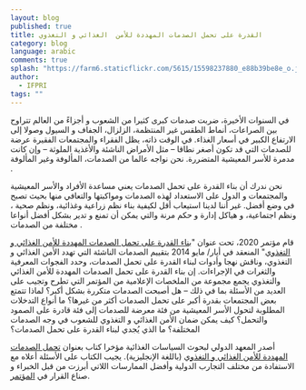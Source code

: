 ```yaml
---
layout: blog
published: true
title: القدرة على تحمل الصدمات المهددة للأمن  الغذائي و التغذوي
category: blog
language: arabic
comments: true
splash: "https://farm6.staticflickr.com/5615/15598237880_e88b39be8e_o.jpg"
author: 
  - IFPRI
tags: ""
---
```


في السنوات الأخيرة، ضربت صدمات كبرى كثيرا من الشعوب و أجزاءً من العالم تتراوح بين الصراعات، أنماط الطقس غير المنتظمة، الزلزال، الجفاف و السيول وصولا إلى الارتفاع الكبير في أسعار الغذاء. في الوقت ذاته، يظل الفقراء والمجتمعات الفقيرة عرضة للصدمات التي قد تكون أصغر نطاقا – مثل الأمراض الناشئة والأغذية الملوثة – وإن كانت مدمرة للأسر المعيشية المتضررة. نحن نواجه عالما من الصدمات، المألوفة وغير المألوفة
. 
<!-- more -->

نحن ندرك أن بناء القدرة على تحمل الصدمات يعني مساعدة الأفراد والأسر المعيشية والمجتمعات و الدول على الاستعداد لهذه الصدمات ومواكبتها والتعافي منها بحيث تصبح في وضع أفضل. غير أننا لدينا استيعاب أقل لكيفية بناء نظم زراعية وغذائية، ونظم صحية ، ونظم اجتماعية، و هياكل إدارة و حكم مرنة والتي يمكن أن تمنع و تدير بشكل أفضل أنواعا مختلفة من الصدمات
.  

قام مؤتمر 2020، تحت عنوان "[بناء القدرة على تحمل الصدمات المهددة للأمن الغذائي و التغذوي](http://www.2020resilience.ifpri.info/)"  المنعقد في أيار/ مايو 2014 بتقييم الصدمات الناشئة التي تهدد الأمن الغذائي و التغذوي، وناقش نهجا وأدوات لبناء القدرة على تحمل الصدمات، وحدد الفجوات المعرفية والثغرات في الإجراءات. إن بناء القدرة على تحمل الصدمات المهددة للأمن الغذائي  والتغذوي يجمع مجموعة من الملخصات الإعلامية من المؤتمر التي تطرح وتجيب على العديد من الأسئلة بما في ذلك – هل أصبحت الصدمات متكررة بشكل أكبر؟ لماذا تتمتع بعض المجتمعات بقدرة أكبر على تحمل الصدمات أكثر من غيرها؟ ما أنواع التدخلات المطلوبة لتحول الأسر المعيشية من فئة معرضة للصدمات إلى فئة قادرة على الصمود والتحمل؟ كيف يمكن ضمان الأمن الغذائي و التغذوي للشعوب في وجه الصدمات المختلفة؟ ما الذي يُجدي لبناء القدرة على تحمل الصدمات؟

أصدر المعهد الدولي لبحوث السياسات الغذائية مؤخرا كتاب بعنوان [تحمل الصدمات المهددة للأمن  الغذائي و التغذوي](http://www.ifpri.org/sites/default/files/publications/oc79.pdf) (باللغة الإنجليزية). يجيب الكتاب على الأسئلة أعلاه مع الاستفادة من مختلف التجارب الدولية وأفضل الممارسات اللاتي أبرزت من قبل الخبراء و صناع القرار في [المؤتمر](http://www.2020resilience.ifpri.info/).